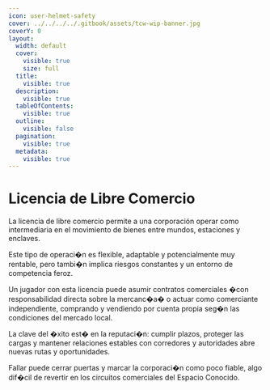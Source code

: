```yaml
---
icon: user-helmet-safety
cover: ../../../../.gitbook/assets/tcw-wip-banner.jpg
coverY: 0
layout:
  width: default
  cover:
    visible: true
    size: full
  title:
    visible: true
  description:
    visible: true
  tableOfContents:
    visible: true
  outline:
    visible: false
  pagination:
    visible: true
  metadata:
    visible: true
---
```


# Licencia de Libre Comercio

La licencia de libre comercio permite a una corporación operar como intermediaria en el movimiento de bienes entre mundos, estaciones y enclaves.

Este tipo de operaci�n es flexible, adaptable y potencialmente muy rentable, pero tambi�n implica riesgos constantes y un entorno de competencia feroz.

Un jugador con esta licencia puede asumir contratos comerciales �con responsabilidad directa sobre la mercanc�a� o actuar como comerciante independiente, comprando y vendiendo por cuenta propia seg�n las condiciones del mercado local.

La clave del �xito est� en la reputaci�n: cumplir plazos, proteger las cargas y mantener relaciones estables con corredores y autoridades abre nuevas rutas y oportunidades.

Fallar puede cerrar puertas y marcar la corporaci�n como poco fiable, algo dif�cil de revertir en los circuitos comerciales del Espacio Conocido.
